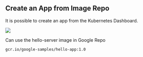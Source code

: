 ## Create an App from Image Repo

It is possible to create an app from the Kubernetes Dashboard. 

![](https://i.imgur.com/qQTjTlh.png)

Can use the hello-server image in Google Repo

```
gcr.io/google-samples/hello-app:1.0
```
